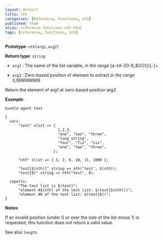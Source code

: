 ```yaml
---
layout: default
title: nth
categories: [Reference, Functions, nth]
published: true
alias: reference-functions-nth.html
tags: [reference, functions, nth]
---
```


**Prototype**: `nth(arg1,arg2)`

**Return type**: `string`

* `arg1` : The name of the list variable, *in the range*
[a-zA-Z0-9\_\$(){}\\[\\].:]+

* `arg2` : Zero-based position of element to extract *in the range* 0,999999999

Return the element of arg1 at zero-based position arg2.

**Example**:

```cf3
bundle agent test

{
  vars:
      "test" slist => {
                        1,2,3,
                        "one", "two", "three",
                        "long string",
                        "four", "fix", "six",
                        "one", "two", "three",
                      };

      "nth" slist => { 1, 2, 6, 10, 11, 1000 };

      "test[$(nth)]" string => nth("test", $(nth));
      "test[0]" string => nth("test", 0);

  reports:
      "The test list is $(test)";
      "element #$(nth) of the test list: $(test[$(nth)])";
      "element #0 of the test list: $(test[0])";
}
```

**Notes**:  

If an invalid position (under 0 or over the size of the list minus 1)
is requested, this function does not return a valid value.

See also `length`.

